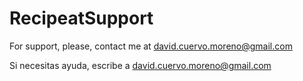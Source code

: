 # RecipeatSupport

For support, please, contact me at david.cuervo.moreno@gmail.com 

Si necesitas ayuda, escribe a david.cuervo.moreno@gmail.com 
